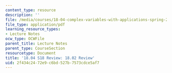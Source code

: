 ```yaml
---
content_type: resource
description: ''
file: /media/courses/18-04-complex-variables-with-applications-spring-2018/2f434c2472e9c6bd527b7573cdce5af7_MIT18_04S18_1802Review.pdf
file_type: application/pdf
learning_resource_types:
- Lecture Notes
ocw_type: OCWFile
parent_title: Lecture Notes
parent_type: CourseSection
resourcetype: Document
title: '18.04 S18 Review: 18.02 Review'
uid: 2f434c24-72e9-c6bd-527b-7573cdce5af7
---
```


